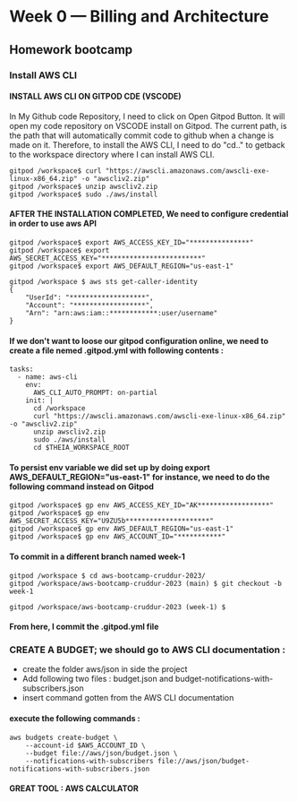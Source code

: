 # Week 0 — Billing and Architecture

## Homework bootcamp

### Install AWS CLI

#### INSTALL AWS CLI ON GITPOD CDE (VSCODE)

In My Github code Repository, I need to click on Open Gitpod Button.
It will open my code repository on VSCODE install on Gitpod.
The current path, is the path that will automatically commit code to github when a change is made on it.
Therefore, to install the AWS CLI, I need to do "cd.." to getback to the workspace directory where I can install AWS CLI.

```
gitpod /workspace$ curl "https://awscli.amazonaws.com/awscli-exe-linux-x86_64.zip" -o "awscliv2.zip"
gitpod /workspace$ unzip awscliv2.zip
gitpod /workspace$ sudo ./aws/install
```
#### AFTER THE INSTALLATION COMPLETED, We need to configure credential in order to use aws API
```
gitpod /workspace$ export AWS_ACCESS_KEY_ID="***************"
gitpod /workspace$ export AWS_SECRET_ACCESS_KEY="*************************"
gitpod /workspace$ export AWS_DEFAULT_REGION="us-east-1"

gitpod /workspace $ aws sts get-caller-identity
{
    "UserId": "*******************",
    "Account": "******************",
    "Arn": "arn:aws:iam::************:user/username"
}
```

#### If we don't want to loose our gitpod configuration online, we need to create a file nemed .gitpod.yml with following contents :
```
tasks:
  - name: aws-cli
    env:
      AWS_CLI_AUTO_PROMPT: on-partial
    init: |
      cd /workspace
      curl "https://awscli.amazonaws.com/awscli-exe-linux-x86_64.zip" -o "awscliv2.zip"
      unzip awscliv2.zip
      sudo ./aws/install
      cd $THEIA_WORKSPACE_ROOT
```

#### To persist env variable we did set up by doing export AWS_DEFAULT_REGION="us-east-1" for instance, we need to do the following command instead on Gitpod
```
gitpod /workspace$ gp env AWS_ACCESS_KEY_ID="AK******************"
gitpod /workspace$ gp env AWS_SECRET_ACCESS_KEY="U9ZU5b*********************"
gitpod /workspace$ gp env AWS_DEFAULT_REGION="us-east-1"
gitpod /workspace$ gp env AWS_ACCOUNT_ID="***********"
```

#### To commit in a different branch named week-1
```
gitpod /workspace $ cd aws-bootcamp-cruddur-2023/
gitpod /workspace/aws-bootcamp-cruddur-2023 (main) $ git checkout -b week-1

gitpod /workspace/aws-bootcamp-cruddur-2023 (week-1) $
```
#### From here, I commit the .gitpod.yml file

### CREATE A BUDGET; we should go to AWS CLI documentation :
- create the folder aws/json in side the project
- Add following two files : budget.json and budget-notifications-with-subscribers.json
- insert command gotten from the AWS CLI documentation

#### execute the following commands :
```
aws budgets create-budget \
    --account-id $AWS_ACCOUNT_ID \
    --budget file://aws/json/budget.json \
    --notifications-with-subscribers file://aws/json/budget-notifications-with-subscribers.json
```

#### GREAT TOOL : AWS CALCULATOR




